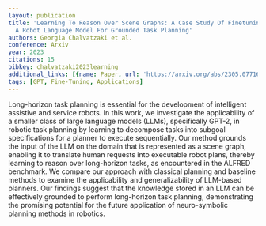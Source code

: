 ```yaml
---
layout: publication
title: 'Learning To Reason Over Scene Graphs: A Case Study Of Finetuning GPT-2 Into
  A Robot Language Model For Grounded Task Planning'
authors: Georgia Chalvatzaki et al.
conference: Arxiv
year: 2023
citations: 15
bibkey: chalvatzaki2023learning
additional_links: [{name: Paper, url: 'https://arxiv.org/abs/2305.07716'}]
tags: [GPT, Fine-Tuning, Applications]
---
```

Long-horizon task planning is essential for the development of intelligent
assistive and service robots. In this work, we investigate the applicability of
a smaller class of large language models (LLMs), specifically GPT-2, in robotic
task planning by learning to decompose tasks into subgoal specifications for a
planner to execute sequentially. Our method grounds the input of the LLM on the
domain that is represented as a scene graph, enabling it to translate human
requests into executable robot plans, thereby learning to reason over
long-horizon tasks, as encountered in the ALFRED benchmark. We compare our
approach with classical planning and baseline methods to examine the
applicability and generalizability of LLM-based planners. Our findings suggest
that the knowledge stored in an LLM can be effectively grounded to perform
long-horizon task planning, demonstrating the promising potential for the
future application of neuro-symbolic planning methods in robotics.